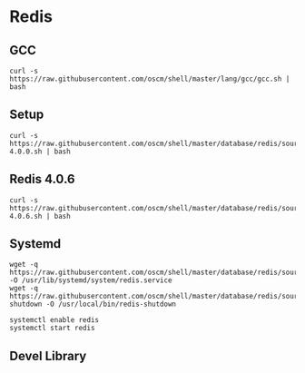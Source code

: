 # Redis 

## GCC

    curl -s https://raw.githubusercontent.com/oscm/shell/master/lang/gcc/gcc.sh | bash

## Setup 

    curl -s https://raw.githubusercontent.com/oscm/shell/master/database/redis/source/redis-4.0.0.sh | bash

## Redis 4.0.6
    curl -s https://raw.githubusercontent.com/oscm/shell/master/database/redis/source/redis-4.0.6.sh | bash

## Systemd

    wget -q https://raw.githubusercontent.com/oscm/shell/master/database/redis/source/systemd/redis.service -O /usr/lib/systemd/system/redis.service
    wget -q https://raw.githubusercontent.com/oscm/shell/master/database/redis/source/systemd/redis-shutdown -O /usr/local/bin/redis-shutdown

    systemctl enable redis
    systemctl start redis

## Devel Library
